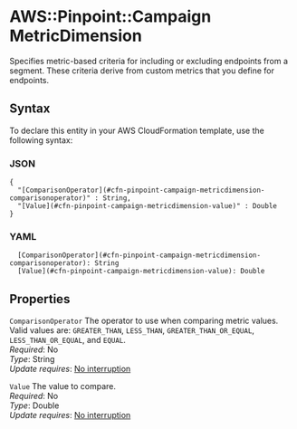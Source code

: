 # AWS::Pinpoint::Campaign MetricDimension<a name="aws-properties-pinpoint-campaign-metricdimension"></a>

Specifies metric\-based criteria for including or excluding endpoints from a segment\. These criteria derive from custom metrics that you define for endpoints\.

## Syntax<a name="aws-properties-pinpoint-campaign-metricdimension-syntax"></a>

To declare this entity in your AWS CloudFormation template, use the following syntax:

### JSON<a name="aws-properties-pinpoint-campaign-metricdimension-syntax.json"></a>

```
{
  "[ComparisonOperator](#cfn-pinpoint-campaign-metricdimension-comparisonoperator)" : String,
  "[Value](#cfn-pinpoint-campaign-metricdimension-value)" : Double
}
```

### YAML<a name="aws-properties-pinpoint-campaign-metricdimension-syntax.yaml"></a>

```
  [ComparisonOperator](#cfn-pinpoint-campaign-metricdimension-comparisonoperator): String
  [Value](#cfn-pinpoint-campaign-metricdimension-value): Double
```

## Properties<a name="aws-properties-pinpoint-campaign-metricdimension-properties"></a>

`ComparisonOperator` <a name="cfn-pinpoint-campaign-metricdimension-comparisonoperator"></a>
The operator to use when comparing metric values\. Valid values are: `GREATER_THAN`, `LESS_THAN`, `GREATER_THAN_OR_EQUAL`, `LESS_THAN_OR_EQUAL`, and `EQUAL`\.  
_Required_: No  
_Type_: String  
_Update requires_: [No interruption](https://docs.aws.amazon.com/AWSCloudFormation/latest/UserGuide/using-cfn-updating-stacks-update-behaviors.html#update-no-interrupt)

`Value` <a name="cfn-pinpoint-campaign-metricdimension-value"></a>
The value to compare\.  
_Required_: No  
_Type_: Double  
_Update requires_: [No interruption](https://docs.aws.amazon.com/AWSCloudFormation/latest/UserGuide/using-cfn-updating-stacks-update-behaviors.html#update-no-interrupt)
